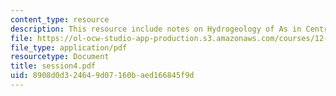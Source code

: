 ```yaml
---
content_type: resource
description: This resource include notes on Hydrogeology of As in Central Massachusetts.
file: https://ol-ocw-studio-app-production.s3.amazonaws.com/courses/12-091-medical-geology-geochemistry-an-exposure-january-iap-2006/8908d0d324649d07160baed166845f9d_session4.pdf
file_type: application/pdf
resourcetype: Document
title: session4.pdf
uid: 8908d0d3-2464-9d07-160b-aed166845f9d
---
```

